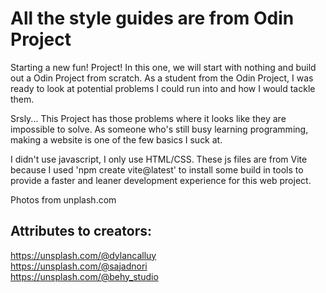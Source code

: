 # All the style guides are from Odin Project

Starting a new fun! Project! In this one, we will start with nothing and build out a Odin Project from scratch. As a student from the Odin Project, I was ready to look at potential problems I could run into and how I would tackle them.

Srsly... This Project has those problems where it looks like they are impossible to solve. As someone who's still busy learning programming, making a website is one of the few basics I suck at.

I didn't use javascript, I only use HTML/CSS. These js files are from Vite because I used 'npm create vite@latest' to install some build in tools to provide a faster and leaner development experience for this web project.

Photos from unplash.com

## Attributes to creators:

https://unsplash.com/@dylancalluy  
https://unsplash.com/@sajadnori  
https://unsplash.com/@behy_studio
